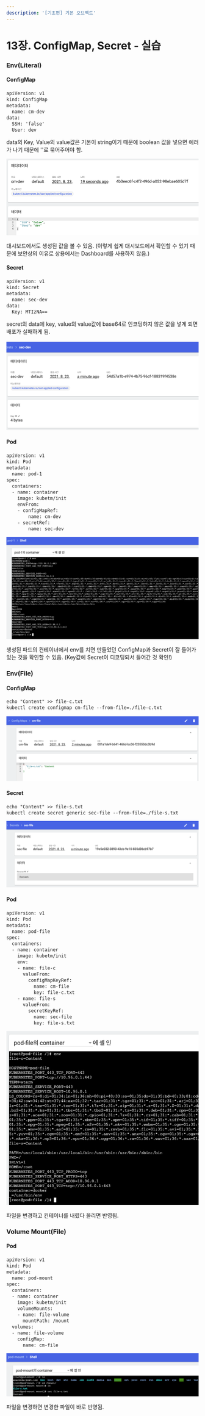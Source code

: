 ```yaml
---
description: '[기초편] 기본 오브젝트'
---
```


# 13장. ConfigMap, Secret - 실습

### Env\(Literal\)

#### ConfigMap

```text
apiVersion: v1
kind: ConfigMap
metadata:
  name: cm-dev
data:
  SSH: 'false'
  User: dev
```

data의 Key, Value의 value값은 기본이 string이기 때문에 boolean 값을 넣으면 에러가 나기 때문에 ''로 묶어주어야 함.

![](../.gitbook/assets/2021-08-23-10.09.29.png)

대시보드에서도 생성된 값을 볼 수 있음. \(이렇게 쉽게 대시보드에서 확인할 수 있기 때문에 보안상의 이유로 상용에서는 Dashboard를 사용하지 않음.\)

#### Secret

```text
apiVersion: v1
kind: Secret
metadata:
  name: sec-dev
data:
  Key: MTIzNA==
```

secret의 data에 key, value의 value값에 base64로 인코딩하지 않은 값을 넣게 되면 배포가 실패하게 됨.

![](../.gitbook/assets/2021-08-23-10.10.27.png)

#### Pod

```text
apiVersion: v1
kind: Pod
metadata:
  name: pod-1
spec:
  containers:
  - name: container
    image: kubetm/init
    envFrom:
    - configMapRef:
        name: cm-dev
    - secretRef:
        name: sec-dev
```

![](../.gitbook/assets/2021-08-23-10.11.32.png)

생성된 파드의 컨테이너에서 env를 치면 만들었던 ConfigMap과 Secret이 잘 들어가 있는 것을 확인할 수 있음. \(Key값에 Secret이 디코딩되서 들어간 것 확인!\)

### Env\(File\)

#### ConfigMap

```text
echo "Content" >> file-c.txt
kubectl create configmap cm-file --from-file=./file-c.txt
```

![](../.gitbook/assets/2021-08-23-10.22.50.png)

#### Secret

```text
echo "Content" >> file-s.txt
kubectl create secret generic sec-file --from-file=./file-s.txt
```

![](../.gitbook/assets/2021-08-23-10.22.39.png)

#### Pod

```text
apiVersion: v1
kind: Pod
metadata:
  name: pod-file
spec:
  containers:
  - name: container
    image: kubetm/init
    env:
    - name: file-c
      valueFrom:
        configMapKeyRef:
          name: cm-file
          key: file-c.txt
    - name: file-s
      valueFrom:
        secretKeyRef:
          name: sec-file
          key: file-s.txt
```

![](../.gitbook/assets/2021-08-23-10.23.55.png)

파일을  변경하고 컨테이너를 내렸다 올리면 반영됨.

### Volume Mount\(File\)

#### Pod

```text
apiVersion: v1
kind: Pod
metadata:
  name: pod-mount
spec:
  containers:
  - name: container
    image: kubetm/init
    volumeMounts:
    - name: file-volume
      mountPath: /mount
  volumes:
  - name: file-volume
    configMap:
      name: cm-file
```

![](../.gitbook/assets/2021-08-23-10.27.55.png)

파일을 변경하면 변경한 파일이 바로 반영됨.

